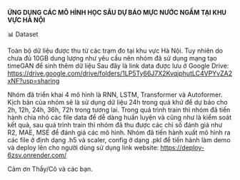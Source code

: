 **ỨNG DỤNG CÁC MÔ HÌNH HỌC SÂU DỰ BÁO MỰC NƯỚC NGẦM TẠI KHU VỰC HÀ NỘI**

📊 Dataset


Toàn bộ dữ liệu được thu từ các trạm đo tại khu vực Hà Nội. Tuy nhiên do chưa đủ 10GB dung lượng như yêu cầu
nên nhóm đã sử dụng mạng tạo timeGAN để sinh thêm dữ liệu
Sau đây là link data được lưu ở Google Drive: https://drive.google.com/drive/folders/1LP5Ty66J7X2KvqjphutLC4VPYvZA2xNF?usp=sharing

Nhóm đã triển khai 4 mô hình là RNN, LSTM, Transformer và Autoformer.
Kịch bản của nhóm sẽ là sử dụng dữ liệu 24h trong quá khứ để dự báo cho 2h, 12h, 24h, 36h, 72h trong tương lai.
Trong quá trình train thì nhóm đã tiến hành chia nhỏ các file data để dễ dàng huấn luyện và cũng như là kiểm soát kết quả, sau quá trình train thì nhóm đã thu được các chỉ số đánh giá
như R2, MAE, MSE để đánh giá các mô hình. Nhóm đã tiến hành xuất mô hình ra các file ở định dạng .h5 và scaler, config ở dạng .pkl để tiến hành làm demo và deploy lên cho người dùng sử dụng
link website: https://deploy-6zsv.onrender.com/

Cảm ơn Thầy/Cô và các bạn.
